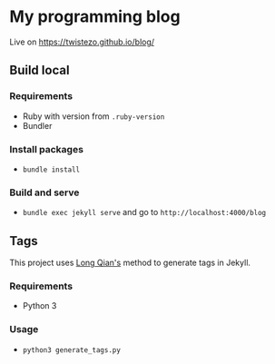 # My programming blog

Live on https://twistezo.github.io/blog/

## Build local

### Requirements

- Ruby with version from `.ruby-version`
- Bundler

### Install packages

- `bundle install`

### Build and serve

- `bundle exec jekyll serve` and go to `http://localhost:4000/blog`

## Tags

This project uses [Long Qian's](https://longqian.me/2017/02/09/github-jekyll-tag/) method to generate tags in Jekyll.

### Requirements

- Python 3

### Usage

- `python3 generate_tags.py`
